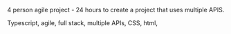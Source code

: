 4 person agile project - 24 hours to create a  project that uses multiple APIS.

Typescript, agile, full stack, multiple APIs, CSS, html, 
